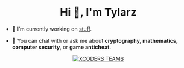 <h1 align="center">Hi 👋, I'm Tylarz</h1>

- 🔭 I’m currently working on [stuff](https://github.com/ds6/stuff).

- 💬 You can chat with or ask me about **cryptography, mathematics, computer security,** or **game anticheat**.

<p align="center">
<a target="_blank" href="https://github.com/xcoders-teams/"><img alt="XCODERS TEAMS" src="https://img.shields.io/badge/XCODERS TEAMS%20-%23121011.svg?&style=for-the-badge&logo=ubuntu&logoColor=white"></a>
</p>
